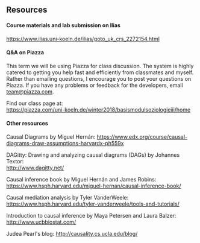 
## Resources

#### Course materials and lab submission on Ilias
<https://www.ilias.uni-koeln.de/ilias/goto_uk_crs_2272154.html>

#### Q&A on Piazza
This term we will be using Piazza for class discussion. The system is highly catered to getting you help fast and efficiently from classmates and myself. Rather than emailing questions, I encourage you to post your questions on Piazza. If you have any problems or feedback for the developers, email team@piazza.com.

Find our class page at:  
<https://piazza.com/uni-koeln.de/winter2018/basismodulsoziologieiii/home>


#### Other resources
Causal Diagrams by Miguel Hernán: <https://www.edx.org/course/causal-diagrams-draw-assumptions-harvardx-ph559x>

DAGitty: Drawing and analyzing causal diagrams (DAGs) by Johannes Textor:  
<http://www.dagitty.net/>

Causal inference book by Miguel Hernán and James Robins:  
<https://www.hsph.harvard.edu/miguel-hernan/causal-inference-book/>

Causal mediation analysis by Tyler VanderWeele:  
<https://www.hsph.harvard.edu/tyler-vanderweele/tools-and-tutorials/>

Introduction to causal inference by Maya Petersen and Laura Balzer:  
<http://www.ucbbiostat.com/>

Judea Pearl's blog: <http://causality.cs.ucla.edu/blog/>
